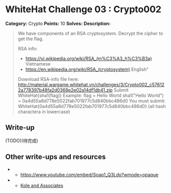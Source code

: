 # WhiteHat Challenge 03 : Crypto002

**Category:** Crypto
**Points:** 10
**Solves:** 
**Description:**

> We have components of an RSA cryptosystem. Decrypt the cipher to get the flag.
>
> RSA info: 
>
> - https://vi.wikipedia.org/wiki/RSA_(m%C3%A3_h%C3%B3a) Vietnamese
> - https://en.wikipedia.org/wiki/RSA_(cryptosystem) English"
>
> Download RSA-info file here:
> http://material.wargame.whitehat.vn/challenges/3/Crypto002_c576122a778397b48fa2d0368e2e02a14df1db41.zip
> Submit WhiteHat{sha1(flag)}
> Example: flag = Hello World
> sha1("Hello World") = 0a4d55a8d778e5022fab701977c5d840bbc486d0
> You must submit: WhiteHat{0a4d55a8d778e5022fab701977c5d840bbc486d0}
> (all hash charactera in lowercase)

## Write-up

(TODO)(待完成)

## Other write-ups and resources
* * <https://www.youtube.com/embed/Soap1_Q3Ldo?wmode=opaque>
* * [Kole and Associates](https://gospelofmark.ch/whitehat-challenge-03-crypto002-cryptography.html)
